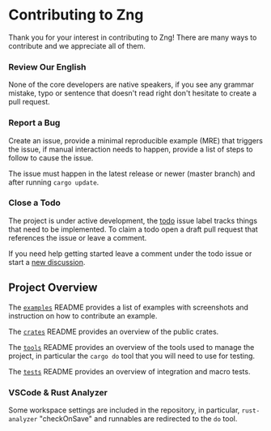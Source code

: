 # Contributing to Zng

Thank you for your interest in contributing to Zng! There are many ways to contribute
and we appreciate all of them.

### Review Our English

None of the core developers are native speakers, if you see any grammar mistake, typo 
or sentence that doesn't read right don't hesitate to create a pull request.

### Report a Bug

Create an issue, provide a minimal reproducible example (MRE) that triggers the issue, 
if manual interaction needs to happen, provide a list of steps to follow to cause the issue. 

The issue must happen in the latest release or newer (master branch) and after running `cargo update`.

### Close a Todo

The project is under active development, the [todo] issue label tracks things that need to 
be implemented. To claim a todo open a draft pull request that references the issue or leave a comment.

If you need help getting started leave a comment under the todo issue or start a [new discussion].

## Project Overview

The [`examples`] README provides a list of examples with screenshots and instruction on how to contribute an example.

The [`crates`] README provides an overview of the public crates.

The [`tools`] README provides an overview of the tools used to manage the project, in 
particular the `cargo do` tool that you will need to use for testing.

The [`tests`] README provides an overview of integration and macro tests.

### VSCode & Rust Analyzer

Some workspace settings are included in the repository, in particular, `rust-analyzer` "checkOnSave" 
and runnables are redirected to the `do` tool.

[`API docs`]: https://zng-ui.github.io/doc/zng/
[`cargo-expand`]: https://github.com/dtolnay/cargo-expand
[`cargo-asm`]: https://github.com/gnzlbg/cargo-asm

[todo]: https://github.com/zng-ui/zng/issues?q=is%3Aissue+is%3Aopen+label%3Atodo
[new discussion]: https://github.com/zng-ui/zng/discussions/new?category=general
[`examples`]: examples#adding-an-example
[`crates`]: crates#readme
[`tools`]: tools#readme
[`tests`]: tests#readme